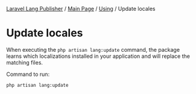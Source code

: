 [Laravel Lang Publisher][link_source] / [Main Page](../index.md) / [Using](index.md) / Update locales

# Update locales

When executing the `php artisan lang:update` command, the package learns which localizations installed in your application and will replace the matching files.

Command to run:

```bash
php artisan lang:update
```

[link_source]:  https://github.com/Laravel-Lang/publisher
